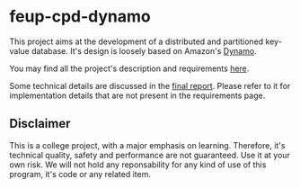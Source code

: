 # feup-cpd-dynamo

This project aims at the development of a distributed and partitioned key-value database. It's design is loosely based on Amazon's [Dynamo](https://www.allthingsdistributed.com/files/amazon-dynamo-sosp2007.pdf).

You may find all the project's description and requirements [here](https://web.fe.up.pt/~pfs/aulas/cpd2122/projs/proj2/proj2.html).

Some technical details are discussed in the [final report](/doc/report.pdf). Please refer to it for implementation details that are not present in the requirements page.

## Disclaimer

This is a college project, with a major emphasis on learning. Therefore, it's technical quality, safety and performance are not guaranteed. Use it at your own risk. We will not hold any reponsability for any kind of use of this program, it's code or any related item.
